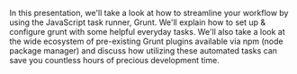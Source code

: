 In this presentation, we'll take a look at how to streamline your workflow by using the JavaScript task runner, Grunt. We'll explain how to set up & configure grunt with some helpful everyday tasks. We'll also take a look at the wide ecosystem of pre-existing Grunt plugins available via npm (node package manager) and discuss how utilizing these automated tasks can save you countless hours of precious development time.